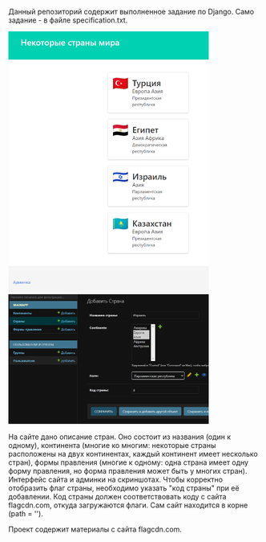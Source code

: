Данный репозиторий содержит выполненное задание по Django. Само задание - в файле specification.txt.
<p float="left">
  <img src="https://github.com/hevben/country_site/blob/main/img1.png?raw=true" width="400"/>
  <img src="https://github.com/hevben/country_site/blob/main/img2.png?raw=true" width="400"/>
</p>

На сайте дано описание стран. Оно состоит из названия (один к одному), континента (многие ко многим:  некоторые страны расположены на двух континентах, каждый континент имеет несколько стран), формы правления (многие к одному: одна страна имеет одну форму правления, но форма правления может быть у многих стран). Интерфейс сайта и админки на скриншотах. Чтобы корректно отобразить флаг страны, необходимо указать "код страны" при её добавлении. Код страны должен соответствовать коду с сайта flagcdn.com, откуда загружаются флаги.
Сам сайт находится в корне (path = '').

Проект содержит материалы с сайта flagcdn.com.
